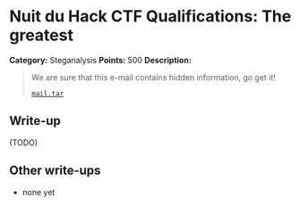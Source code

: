 # Nuit du Hack CTF Qualifications: The greatest

**Category:** Steganalysis
**Points:** 500
**Description:**

> We are sure that this e-mail contains hidden information, go get it!
>
> [`mail.tar`](mail.tar)

## Write-up

(TODO)

## Other write-ups

* none yet
